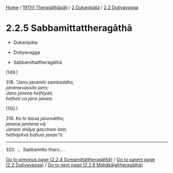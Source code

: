 
[Home](/) / [19Th1 Theragāthāpāḷi](../...md) / [2 Dukanipāta](...md) / [2.2 Dutiyavagga](../19Th1/2/2.2.md)

# 2.2.5 Sabbamittattheragāthā

* Dukanipāta

* Dutiyavagga

* Sabbamittattheragāthā

(149.)

318\. _“Jano janamhi sambaddho,_  
_janamevassito jano;_  
_Jano janena heṭhīyati,_  
_heṭheti ca jano janaṃ._  


(150.)

319\. _Ko hi tassa janenattho,_  
_janena janitena vā;_  
_Janaṃ ohāya gacchaṃ taṃ,_  
_heṭhayitvā bahuṃ janan”ti._  


---

320\. …  Sabbamitto thero… .



[Go to previous page (2.2.4 Somamittattheragāthā)](2.2.4.md) / [Go to parent page (2.2 Dutiyavagga)](../19Th1/2/2.2.md) / [Go to next page (2.2.6 Mahākāḷattheragāthā)](2.2.6.md)


